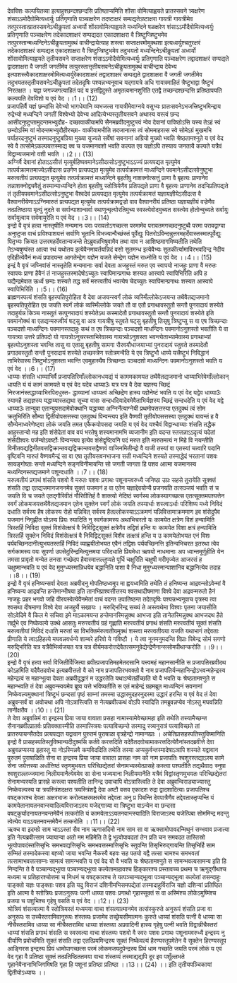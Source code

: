 

  
देवविशः कल्पयितव्या इत्याहुश्छन्दश्छन्दसि प्रतिष्ठाप्यमिति शोंसा वोमित्याह्वयते प्रातस्सवने त्र्यक्षरेण शंसाऽऽमोदैवोमित्यध्वर्युः प्रतिगृणाति पञ्चाक्षरेण तदष्टाक्षरं सम्पद्यतेऽष्टाक्षरा गायत्री गायत्रीमेव तत्पुरस्तात्प्रातस्सवनेऽचीकॢपतां अध्वर्यो शोंसावोमित्याह्वयते मध्यन्दिने षळक्षरेण शंसाऽऽमौदैवोमित्यध्वर्युः प्रतिगृणाति पञ्चाक्षरेण तदेकादशाक्षरं सम्पद्यदत एकादशाक्षरा वै त्रिष्टुप्त्रिष्टुभमेव तत्पुरस्तान्मध्यन्दिनेऽचीकॢपतामुक्थं वाचीन्द्रायेत्याह शस्त्वा सप्ताक्षरमोमुक्थशा इत्यध्वर्युश्चतुरक्षरं तदेकादशाक्षरं सम्पद्यत एकादशाक्षरा वै त्रिष्टुप्त्रिष्टुभमेव तदुभयतो मध्यन्दिनेऽचीकॢपतां अध्वर्यो शोंसावोमित्याह्वयते तृतीयसवने सप्ताक्षरेण शंसाऽऽमोदैवोमित्यध्वर्युः प्रतिगृणाति पञ्चाक्षरेण तद्वादशाक्षरं सम्पद्यते द्वादशाक्षरा वै जगती जगतीमेव तत्पुरस्तात्तृतीयसवनेऽचीकॢपतामुक्थं वाचीन्द्राय देवेभ्य इत्याशस्त्वैकादशाक्षरमोमित्यध्वर्युरेकादशाक्षरं तद्वादशाक्षरं सम्पद्यते द्वादशाक्षरा वै जगती जगतीमेव तदुभयतस्तृतीयसवनेऽचीकॢपतां तदेतदृषिः पश्यन्नभ्यनूवाच यद्गायत्रे अधि गायत्रमाहितं त्रैष्टुभाद्वा त्रैष्टुभं निरतक्षत । यद्वा जगज्जगत्याहितं पदं य इत्तद्विदुस्ते अमृतत्वमानशुरिति एतद्वै तच्छन्दश्छन्दसि प्रतिष्ठापयति कल्पयति देवविशो य एवं वेद ।।1।। (12)  
प्रजापतिर्वै यज्ञं छन्दांसि देवेभ्यो भागधेयानि व्यभजत्स गायत्रीमेवाग्नये वसुभ्यः प्रातःसवनेऽभजत्त्रिष्टुभमिन्द्राय रुद्रेभ्यो मध्यन्दिने जगतीं विश्वेभ्यो देवेभ्य आदित्येभ्यस्तृतीयसवने अथास्य यस्त्वं छन्द आसीदनुष्टुप्तामुदन्तमभ्युदौह- दच्छावाकीयामपि सैनमब्रवीदनुष्टुप्त्वं न्वेव देवानां पापिष्ठोऽसि यस्य तेऽहं स्वं छन्दोऽस्मि यां मोदन्तमभ्युदौहीरच्छा- वाकीयामभीति तदजानात्स त्वं सोममाहरत्स स्वे सोमेऽग्रं मुखमभि पर्याहरदनुष्टुभं तस्मादनुष्टुबग्रिया मुख्या युज्यते सर्वेषां सवनानां अग्रियो मुख्यो भवति श्रेष्ठतामश्नुते य एवं वेद स्वे वै तत्सोमेऽकल्पयत्तस्माद्य क्व च यजमानवशो भवति कल्पत एव यज्ञोऽपि तस्याय जनतायै कल्पते यत्रैवं विद्वान्यजमानो वशी भवति ।।2।। (13)  
अग्निर्वै देवानां होताऽऽसीत्तं मृत्युर्बहिष्पवमानेऽसीदत्सोऽनुष्टुभाऽऽज्यं प्रत्यपद्यत मृत्युमेव तत्पर्यक्रामत्तमाज्येऽसीदत्स प्रउगेण प्रत्यपद्यत मृत्युमेव तत्पर्यक्रामत्तं माध्यन्दिने पवमानेऽसीदत्सोनुष्टुभा मरुत्वतीयं प्रत्यपद्यत मृत्युमेव तत्पर्यक्रामत्तं माध्यन्दिने बृहतीषु नाशक्नोत्सत्तुं प्राणा वै बृहत्यः प्राणानेव तन्नाशक्नोद्व्यवैतुं तस्मान्माध्यन्दिने होता बृहतीषु स्तोत्रियेणैव प्रतिपद्यते प्राणा वै बृहत्यः प्राणानेव तदभिप्रतिपद्यते तं तृतीयपवमानेऽसीदत्सोऽनुष्टुभा वैश्वदेवं प्रत्यपद्यत मृत्युमेव तत्पर्यक्रामत्तं यज्ञायज्ञीयेऽसीदत्स वै वैश्वानरीयेणाऽऽग्निमारुतं प्रत्यपद्यत मृत्युमेव तत्पर्यक्रामद्वज्रो वाव वैश्वानरीयं प्रतिष्ठा यज्ञायज्ञीयं वज्रेणैव तत्प्रतिष्ठाया मृत्युं नुदते स सर्वान्पाशान्सर्वा स्थाणून्मृत्योरतिमुच्य स्वस्त्येवोदमुच्यत सस्त्येव होतोन्मुच्यते सर्वायुः सर्वायुत्वाय सर्वमायुरेति य एवं वेद ।।3।। (14)  
इन्द्रो वै वृत्रं हत्वा नास्तृषीति मन्यमानः पराः परावतोऽगच्छत्स परमामेव परावतमगच्छदनुष्टुब्वै परमा परावद्वाग्वा अनुष्टुप्स वाचं प्रविश्याशयत्तं सर्वाणि भूतानि विभज्यान्वैच्छंस्तं पूर्वेद्युः पितरोऽविन्दन्नुत्तरमहर्देवास्तस्मात्पूर्वेद्युः पितृभ्यः क्रियत उत्तरमहर्देवतान्यजन्ते तेऽब्रुवन्नभिषुवामैव तथा वाव न आशिष्ठमागमिष्यतीति तथेति तेऽभ्यषुण्वंस्त आत्वा रथं यथोतय इत्येवैनमावर्तयन्निदं वसो सुतमन्ध इत्येवैभ्यः सुतकीर्त्यामाविरभवदिन्द्र नेदीय एदिहीत्येवैनं मध्यं प्रपादयन्त आगतेन्द्रेण यज्ञेन यजते सेन्द्रेण यज्ञेन राध्नोति य एवं वेद ।।4।। (15)  
इन्द्रं वै वृत्रं जघ्निवांसं नास्तृतेति मन्यमानाः सर्वा देवता अजहुस्तं मरुत एव स्वापयो नाजहुः प्राणा वै मरुतः स्वापयः प्राणा हैवैनं तं नाजहुस्तस्मादेषोऽच्युतः स्वापिमान्प्रगाथः शस्यत आस्वापे स्वापिभिरिति अपि ह यद्यैन्द्रमेवात ऊर्ध्वं छन्दः शस्यते तद्ध सर्वं मरुत्वतीयं भवत्येष चेदच्युतः स्वापिमान्प्रगाथः शस्यत आस्वापे स्वापिभिरिति ।।5।। (16)  
ब्राह्मणस्पत्यं शंसति बृहस्पतिपुरोहिता वै देवा अजयन्स्वर्गं लोकं व्यस्मिँल्लोकेऽजयन्त तथैवैतद्यजमानो बृहस्पतिपुरोहित एव जयति स्वर्गं लोकं व्यस्मिँल्लोके जयते तौ वा एतौ प्रगाथावस्तुतौ सन्तौ पुनरादायं शस्येते तदाहुर्यन्न किञ्च नास्तुतं सत्पुनरादायं शस्येतेऽथ कस्मादेतौ प्रगाथावस्तुतौ सन्तौ पुनरादायं शस्येते इति पवमानोक्थं वा एतद्यन्मरुत्वीयं षट्सु वा अत्र गायत्रीषु स्तुवते षट्सु बृहतीषु तिसृषु त्रिष्टुप्सु स वा एष त्रिच्छन्दाः पञ्चदशो माध्यन्दिनः पवमानस्तदाहुः कथं त एष त्रिच्छन्दाः पञ्चदशो माधन्दिनः पवमानोऽनुशस्तो भवतीति ये वा गायत्र्या उत्तरे प्रतिपदो यो गायत्रोऽनुचरस्ताभिरेवास्य गायत्र्योऽनुशस्ता भवन्त्येताभ्यामेवास्य प्रगाथाभ्यां बृहत्योऽनुशस्ता भवन्ति तासु वा एतासु बृहतीषु सामगा रौरवयौधाजयाभ्यां पुनरादायं स्तुवते तस्मादेतौ प्रगाठवस्तुतौ सन्तौ पुनरादायं शस्येते तच्छस्त्रेण स्तोत्रमन्वैति ये एव त्रिष्टुभौ धाय्ये यत्त्रैष्टुभं निविद्धानं ताभिरेवास्य त्रिष्टुभोऽनुशस्ता भवन्ति एवमुहास्यैष त्रिच्छन्दाः पञ्चदशो माध्यन्दिनः पवमानोऽनुशस्तो भवति य एवं वेद ।।6।। (17)  
धाय्याः शंसति धाय्याभिर्वै प्रजापतिरिमाँल्लोकानधयद्यं यं काममकामयत तथैवैतद्यजमानो धाय्याभिरेवेमाँल्लोकान् धायति यं यं कामं कामयते य एवं वेद यदेव धाय्या3ः यत्र यत्र वै देवा यज्ञस्य च्छिद्रं निरजानंस्तद्धाय्याभिरपिदधुस्त- द्धाय्यानां धाय्यत्वं अच्छिद्रेण हास्य यज्ञेनेष्टं भवति य एवं वेद यद्वेव धाय्या3ः स्यामहै तद्यज्ञस्य यद्धाय्यास्तद्यथा सूच्या वासः सन्दधदियादेवमेवैताभिर्यज्ञस्य च्छिद्रं सन्दधदेति य एवं वेद यद्वे धाय्या3ः तान्युवा एतान्युपसदामेवोक्थानि यद्धाय्या अग्निर्नेत्याग्नेयी प्रथमोपसत्तस्या एतदुक्थं त्वं सोम क्रतुभिरिति सौम्या द्वितीयोपसत्तस्या एतदुक्थं पिन्वन्त्यप इति वैष्णवी तृतीयोपसत्तस्या एतदुक्थं यावन्तं ह वै सौम्येनाध्वरेणेष्ट्वा लोकं जयति तमत एकैकयोपसदा जयति य एवं वेद यश्चैवं विद्वान्धाय्याः शंसति तद्धैक आहुस्तान्वो मह इति शंसेदेतां वाव वयं भरतेषु शस्यमानामभि व्यजानीम इति वदन्त स्तत्तन्नाऽऽदृत्यं यदेतां शंसेदीश्वरः पर्जन्योऽवर्ष्टोः पिन्वन्त्यप इत्येव शंसेद्वृष्टिवनि पदं मरुत इति मारुतमत्यं न मिहे वि नयन्तीति विनीतवद्यद्विनीतवत्तद्विक्रान्तवद्यद्विक्रान्तवत्तद्वैष्णवं वाजिनमितीन्द्रो वै वाजी तस्यां वा एतस्यां चत्वारि पदानि वृष्टिवनि मारुतं वैष्णवमैन्द्रं सा वा एषा तृतीयसवनभाजना सती मध्यन्दिने शस्यते तस्माद्धेदं भरतानां पशवः सायङ्गोष्ठाः सन्तो मध्यन्दिने सङ्गविनीमायन्ति सो जगती जागता हि पशव आत्मा यजमानस्य मध्यन्दिनस्तद्यजमाने पशून्दधाति ।।7।। (18)  
मरुत्वतीयं प्रगाथं शंसति पशवो वै मरुतः पशवः प्रगाथः पशूनामवरुध्यै जनिष्ठा उग्रः सहसे तुरायेति सूक्क्तं शंसति तद्वा एतद्यजमानजननमेव सुक्तं यजमानं ह वा एतेन यज्ञाद्देवयोन्यै प्रजनयति तत्सञ्जयं भवति सं च जयति वि च जयते एतद्गौरिवीतं गौरिवीतिर्ह वै शाक्त्यो नेदिष्ठं स्वर्गस्य लोकस्यागच्छत्स एतत्सूक्तमपश्यत्तेन स्वर्गं लोकमजयत्तथैवैतद्यजमान एतेन सूक्तेन स्वर्गं लोकं जयति तस्यार्धाः शस्त्वाऽर्धाः परिशिष्य मध्ये निविदं दधाति सर्वस्य हैष लोकस्य रोहो यन्निवित् सर्वस्य हैतल्लोकस्याऽऽक्रमणं यन्निवित्तामाक्रममाण इव शंसेदुपैव यजमानं निगृह्णीत योऽस्य प्रियः स्यादिति नु स्वर्गकामस्य अथाभिचरतो यः कामयेत क्षत्रेण विशं हन्यामिति त्रिस्तर्हि निविदा सूक्तं विशंसेत्क्षत्रं वै निविद्विट्सूक्तं क्षत्रेणैव तद्विशं हन्ति यः कामयेत विशा क्षत्रं हन्यामिति त्रिस्तर्हि सूक्तेन निविदं विशंसेत्क्षत्रं वै निविद्विट्सूक्तं विशैव तत्क्षत्रं हन्ति य उ कामयेतोभयत एनं विशः पर्यवच्छिनदानीत्युभयतस्तर्हि निविदं व्याह्वयीतोभयत एवैनं तद्विशः पर्यवच्छिनत्ति इतिन्वभिचरत इतरथा त्वेव सर्गकामस्य वयः सुपर्णा उपसेदुरिन्द्रमित्युत्तमया परिदधाति प्रियमेधा ऋषयो नाधमानाः अप ध्वान्तमूर्णुहीति येन तमसा प्रावृतो मन्येत तनसा गच्छेदप हैवास्मात्तल्लुप्यते पूर्धि चक्षुरिति चक्षुषी मरीमृज्येत आजरसं ह चक्षुष्मान्भवति य एवं वेद मुमुग्ध्यस्मान्निधयेव बद्धानिति पाशा वै निधा मुमुग्ध्यस्मान्पाशानिव बद्धानित्येव तदाह ।।8।। (19)  
इन्द्रो वै वृत्रं हनिष्यन्सर्वा देवता अब्रवीदनु मोपतिष्ठध्वमुप मा ह्वयध्वमिति तथेति तं हनिष्यन्त आद्रवन्सोऽवेन्मां वै हनिष्यन्य आद्रवन्ति हन्तेमान्भीषया इति तानभिप्राश्वसीत्तस्य श्वसथादीषमाणा विश्वे देवा अद्रवन्मरुतो हैनं नाजहुः प्रहर भगवो जहि वीरयस्वेत्येवैनमेतां वाचं वदन्त उपातिष्ठन्त तदेतदृषिः पश्यन्नभ्यनूवाच वृत्रस्य त्वा श्वसथा दीषमाणा विश्वे देवा अजहुर्ये सखायः । मरुद्भिरिन्द्र सख्यं ते अस्त्वथेमा विश्वाः पृतना जयासीति सोऽवेदिमे वै किल मे सचिवा इमे माऽकामयन्त हन्तेमानस्मिन्नुक्थ आभजा इति तानेतस्मिन्नुक्थ आभजदथ हैते तर्ह्युभे एव निष्केवल्ये उक्थे आसतुः मरुत्त्वतीयं ग्रहं गृह्णाति मरुत्वतीयं प्रगाथं शंसति मरुत्वतीयं सूक्तं शंसति मरुत्वतीयां निविदं दधाति मरुतां सा विभक्तिर्मरुत्वतीयमुक्थं शस्त्वा मरुत्वतीयया यजति यथाभागं तद्देवताः प्रीणाति ये त्वाऽहिहत्ये मघवन्नवर्धन्ये शाम्बरे हरिवो ये गविष्टौ । ये त्वा नूनमनुमदन्ति विप्राः पिबेन्द्र सोमं सगणो मरुद्भिरिति यत्र यत्रैवैभिर्व्यजयत यत्र यत्र वीर्यमकरोत्तदेवैतत्समनुवेद्येन्द्रेणैनान्ससोमपीथान्करोति ।।9।। (20)  
इन्द्रो वै वृत्रं हत्वा सर्वा विजितीर्विजित्या ब्रवीत्प्रजापतिमहमेतदसानि यत्त्वमहं महानसानीति स प्रजापतिरब्रवीदथ कोऽहमिति यदैवैतदवोच इत्यब्रवीत्ततो वै को नाम प्रजापतिरभवक्तो वै नाम प्रजापतिर्यन्महानिन्द्रोऽभवन्महेन्द्रस्य महेन्द्रत्वं स महान्भूत्वा देवता अब्रवीदुद्धारं म उद्धरतेति यथाऽप्येतर्हीच्छति यो वै भवति यः श्रेष्ठतामश्नुते स महान्भवति तं देवा अब्रुवन्स्वयमेव ब्रूष्व यत्ते भविष्यतीति स एतं माहेन्द्रं ग्रहमब्रूत माध्यन्दिनं सवनानां निष्केवल्यमुक्थानां त्रिष्टुभं छन्दसां पृष्ठं साम्नां तमस्मा उद्धारमुदहरनुदस्मा उद्धारं हरन्ति य एवं वेद तं देवा अब्रुवन्सर्वं वा अवोचथा अपि नोऽत्रास्त्विति स नेत्यब्रवीत्कथं वोऽपि स्यादिति तमब्रुवन्नप्येव नोऽस्तु मघवन्निति तानीक्षतैव ।।10।। (21)  
ते देवा अब्रुवन्निमं वा इन्द्रस्य प्रिया जाया वावाता प्रसहा नामास्यामेवेच्छामहा इति तथेति तस्यामैच्छन्त सैनानब्रवीत्प्रातर्वः प्रतिवक्तास्मीति तस्मात्स्त्रियः पत्याविच्छन्ते तस्मादु स्त्र्यनुरात्रं पत्याविच्छते तां प्रातरुपायन्सैतदेव प्रत्यपद्यत यद्वावान पुरुतमं पुराषाळा वृत्रहेन्द्रो नामान्यप्राः । अचेतिप्रासहस्पतिस्तुविष्मानिति इन्द्रो वै प्रासहस्पतिस्तुविष्मान्यदीदुश्मसि कर्तवे करत्तदिति यदेवैतदवोचामाकरत्तदित्येवैनांस्तदब्रवीत्ते देवा अब्रुवन्नप्यस्या इहास्तु या नोऽस्मिन्नवै कमविददिति तथेति तस्या अप्यकुर्वन्तस्मादेषाऽत्रापि शस्यते यद्वावान पुरुतमं पुराषाळिति सेना वा इन्द्रस्य प्रिया जाया वावाता प्रासहा नाम को नाम प्रजापतिः श्वशुरस्तद्याऽस्य कामे सेना जयेत्तस्या अर्धात्तिष्ठं स्तृणमुभयतः परिच्छिद्येतरां सेनामभ्यस्येत्प्रासहे कस्त्वा पश्यतीति तद्यथैवादः स्नुषा श्वशुराल्लज्जमाना निलीयमानैत्येवमेव सा सेना भज्यमाना निलीयमानैति यत्रैवं विद्वांस्तृणमुभयतः परिच्छिद्येतरां सेनामभ्यस्यति प्रासहे कस्त्वा पश्यतीति तानिन्द्र उवाचापि वोऽत्रास्त्विति ते देवा अब्रुवन्विराड्याज्यास्तु निष्केवल्यस्य या त्रयस्त्रिंशदक्षरा त्रयस्त्रिंशद्वै देवा अष्टौ वसव एकादश रुद्रा द्वादशादित्याः प्रजापतिश्च वषट्कारश्च देवता अक्षरभाजः करोत्यक्षरमक्षरमेव तद्देवता अनु प्र पिबन्ति देवपात्रैणैव तद्देवतास्तृप्यन्ति यं कामयेतानायतनवान्स्यादित्यविराजाऽस्य यजेद्गात्र्या वा त्रिष्टुभा वाऽन्येन वा छन्दसा वषट्कुर्यादनायतनवन्तमेवैनं तत्करोति यं कामयेताऽऽयतनवान्त्स्यादिति विराजाऽस्य यजेत्पिबा सोममिन्द्र मदन्तु त्वेत्येव याऽऽयतनवन्तमेवैनं तत्करोति ।।11।। (22)  
ऋक्च वा इदमग्रे साम चाऽऽस्तां सैव नाम ऋगासदिमो नाम साम सा वा ऋक्सामोपावदन्मिथुनं सम्भवाव प्रजात्या इति नेत्यब्रवीत्साम ज्यायान्वा अतो मम महिमेति ते द्वे भूत्वोपावदतां तेन प्रति चन समवदत तास्तिस्रो भूत्वोपावदंस्तत्तिसृभिः समभवद्यत्तिसृभिः समभवत्तस्मात्तिसृभिः स्तुवन्ति तिसृभिरुद्गायन्ति तिसृभिर्हि साम सम्मितं तस्मादेकस्या बह्व्यो जाया भवन्ति नैकस्यै बहवः सह पतयो यद्वै तत्सा चामश्च समभवतां तत्सामाभवत्तत्साम्नः सामत्वं सामन्भवति य एवं वेद यो वै भवति यः श्रेष्ठतामश्नुते स सामन्भवत्यसामन्य इति हि निन्दन्ति ते वै पञ्चान्यद्भूत्वा पञ्चान्यद्भूत्वा कल्पेतामाहावश्च हिङ्कारश्च प्रस्तावच्च प्रथमा च ऋगुद्गीथश्च मध्यमा च प्रतिहारश्चोत्तमा च निधनं च वषट्कारश्च ते यत्पञ्चान्यद्भूत्वा पञ्चान्यद्भूत्वा कल्पेतां तसन्दाहुः पाङ्क्तो यज्ञः पाङ्क्ताः पशव इति यदु विराजं दशिनीमभिसमपद्येतां तस्मादाहुर्विराजि यज्ञो दशिन्यां प्रतिष्ठित इति आत्मा वै स्तोत्रियः प्रजाऽनुरूपः पत्नी धाय्या पशवः प्रगाथो गृहास्सूक्तं स वा अस्मिंश्च लोकेऽमुष्मिंश्च प्रजया च पशुभिश्च गृहेषु वसति य एवं वेद ।।12।। (23)  
श्रोत्रियं शंसत्यात्मा वै स्तोत्रियस्तं मध्यमया वाचा शंसत्यात्मानमेव तत्संस्कुरुते अनुरूपं शंसति प्रजा वा अनुरूपः स उच्चैस्तरामिवानुरूपः शंस्तव्यः प्रजामेव तच्छ्रेयसीमात्मनः कुरुते धाय्यां शंसति पत्नी वै धाय्या सा नीचैस्तरामिव धाय्या सा नीचैस्तरामिव धाय्या शंस्तव्या अप्रवादिनी हास्य गृहेषु पत्नी भवति विद्वान्नीचैस्तरां धाय्यां शंसति प्रगाथं शंसति स स्वरवत्या वाचा शंस्तव्यः पशवो वै स्वरः पशवः प्रगाथः पशूनामवरुध्यै इन्द्रस्य नु वीर्याणि प्रवोचमिति सूक्तं शंसति तद्वा एतत्प्रियमिन्द्रस्य सूक्तं निष्केवल्यं हैरण्यस्तूपमेतेन वै सूक्तेन हिरण्यस्तूप आङ्गिरस इन्द्रस्य प्रियं धामोपागच्छत्स परमं लोकमजयदुपेन्द्रस्य प्रियं धाम गच्छति जयति परमं लोकं य एवं वेद गृहा वै प्रतिष्ठा सूक्तं तत्प्रतिष्ठिततमया वाचा शंस्तव्यं तस्माद्यद्यपि दूर इव पशूँल्लभते गृहानेवैनानाभिजिगमिषति गृहा हि पशूनां प्रतिष्ठा प्रतिष्ठा ।।13।। (24) ।। इति तृतीयपञ्चिकायां द्वितीयोऽध्यायः ।।  
